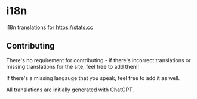 # i18n
i18n translations for https://stats.cc

## Contributing
There's no requirement for contributing - if there's incorrect translations or missing translations for the site, feel free to add them!

If there's a missing langauge that you speak, feel free to add it as well.

All translations are initially generated with ChatGPT.
